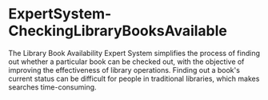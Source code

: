 # ExpertSystem-CheckingLibraryBooksAvailable
The Library Book Availability Expert System simplifies the process of finding out whether a  particular book can be checked out, with the objective of improving the effectiveness of  library operations. Finding out a book's current status can be difficult for people in  traditional libraries, which makes searches time-consuming. 
